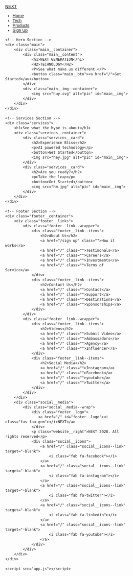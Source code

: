 <!DOCTYPE html>
<html lang="en">
<head>
    <meta charset="UTF-8">
    <meta name="viewport" content="width=device-width, initial-scale=1.0">
    <title>Document</title>
    <link rel="stylesheet" href="styles.css" />
    <link rel="stylesheet" href="https://cdnjs.cloudflare.com/ajax/libs/font-awesome/5.15.4/css/all.min.css">
    <link href="https://fonts.googleapis.com/css2?family=Kumbh+Sans:wght@100..900&display=swap" rel="stylesheet">
  <style>
    * {
    box-sizing: border-box;
    margin: 0;
    padding: 0;
    font-family: 'kumbh sans', sans-serif;
}

.navbar {
    background: #131313;
    height: 80px;
    display: flex;
    justify-content: center;
    align-items: center;
    font-size: 1.2rem;
    position: sticky;
    top: 0;
    z-index: 999;
}

.navbar__container {
    display: flex;
    justify-content: space-between;
    height: 80px;
    z-index: 1;
    width: 100%;
    max-width: 1300px;
    margin: 0 auto;
    padding: 0 50px;
}

#navbar__logo {
    background-color: #ff8177;
    background-image: linear-gradient(to top, #ff0844 0%, #ffb199 100%);
    background-size: 100%;
    -webkit-background-clip: text;
    -moz-background-clip: text;
    -webkit-text-fill-color: transparent;
    -moz-text-fill-color: transparent;
    display: flex;
    align-items: center;
    cursor: pointer;
    text-decoration: none;
    font-size: 2rem;
}

.fa-gem {
    margin-right: 0.5rem;
}

.navbar__menu {
    display: flex;
    align-items: center;
    list-style: none;
    text-align: center;
}

.navbar__item {
    height: 80px;
}

.navbar__links {
    color: #fff;
    display: flex;
    align-items: center;
    justify-content: center;
    text-decoration: none;
    padding: 0 1rem;
    height: 100%;
}

.navbar__btn {
    display: flex;
    justify-content: center;
    align-items: center;
    padding: 0 1rem;
    width: 100%;
}

.button {
    display: flex;
    justify-content: center;
    align-items: center;
    text-decoration: none;
    padding: 10px 20px;
    height: 100%;
    width: 100%;
    border: none;
    outline: none;
    border-radius: 4px;
    background: #f77062;
    color: #fff;
}

.button:hover {
    background: #4837ff;
    transition: all 0.3s ease;
}

.navbar__links:hover {
    color: #f77062;
    transition: all 0.3s ease;
}

@media screen and (max-width: 960px) {
    .navbar__container {
        display: flex;
        justify-content: space-between;
        height: 80px;
        z-index: 1;
        width: 100%;
        max-width: 1300px;
        padding: 0;
    }

    .navbar__menu {
        display: grid;
        grid-template-columns: auto;
        margin: 0;
        width: 100%;
        position: absolute;
        top: -1000px;
        opacity: 1; 
        transition: all 0.5s ease;
        height: 50vh;
        z-index: -1;
        background: #131313;
    }

    .navbar__menu.active {
        background: #131313;
        top: 100%;
        opacity: 1;
        transition: all 0.5s ease;
        z-index: 99;
        height: 50vh;
        font-size: 1.6rem;
    }

    #navbar__logo {
        padding-left: 25px;
    }

    .navbar__toggle .bar {
        width: 25px;
        height: 3px;
        margin: 5px auto;
        transition: all 0.3s ease-in-out;
        background: #fff;
    }

    .navbar__item {
        width: 100%;
    }

    .navbar__links {
        text-align: center;
        padding: 2rem;
        width: 100%;
        display: table;
    }

    #mobile-menu {
        position: absolute;
        top: 20%;
        right: 5%;
        transform: translate(5%, 20%);
    }

    .navbar__btn {
        padding-bottom: 2rem;
    }

    .button {
        display: flex;
        justify-content: center;
        align-items: center;
        width: 80%;
        height: 80px;
        margin: 0;
    }

    .navbar__toggle .bar {
        display: block;
        cursor: pointer;
    }

    #mobile-menu.is-active .bar:nth-child(2) {
        opacity: 0;
    }

    #mobile-menu.is-active .bar:nth-child(1) {
        transform: translateY(8px) rotate(45deg); 
    }

    #mobile-menu.is-active .bar:nth-child(3) {
        transform: translateY(-8px) rotate(-45deg); 
    }
}

/* Hero Section CSS */
.main {
    background-color: #141414;
}

.main__container {
    display: grid;
    grid-template-columns: 1fr 1fr;
    align-items: center;
    justify-self: center;
    margin: 0 auto;
    height: 90vh;
    background-color: #141414;
    z-index: 1;
    width: 100%;
    max-width: 1300px;
    padding: 0 50px;
}

.main__content h1 {
    font-size: 4rem;
    background-color: #ff8177;
    background-image: linear-gradient(to top, #ff0844 0%, #ffb199 100%);
    background-size: 100%;
    -webkit-background-clip: text;
    -moz-background-clip: text;
    -webkit-text-fill-color: transparent;
    -moz-text-fill-color: transparent;
}

.main__content h2 {
    font-size: 4rem;
    background-color: #ff8177;
    background-image: linear-gradient(to top, #b721ff 0%, #21d4fd 100%);
    background-size: 100%;
    -webkit-background-clip: text;
    -moz-background-clip: text;
    -webkit-text-fill-color: transparent;
    -moz-text-fill-color: transparen
}

.main__content p {
    margin-top: 1rem;
    font-size: 2rem;
    font-weight: 700;
    color: #fff;
}

.main__btn {
    font-size: 1rem;
    background-image: linear-gradient(to top, #f77062 0%, #fe5196 100%);
    padding: 14px 32px;
    border: none;
    border-radius: 4px;
    color: #fff;
    margin-top: 2rem;
    cursor: pointer;
    position: relative;
    transition: all 0.35s;
    outline: none;
}

.main__btn a {
    position: relative;
    z-index: 2;
    color: #fff;
    text-decoration: none;
}

.main__btn:after {
    position: absolute;
    content: '';
    top: 0;
    left: 0;
    width: 0;
    height: 100%;
    background: #4837ff;
    transition: all 0.35s;
    border-radius: 4px;
}

.main__btn:hover {
    color: #fff;
}

.main__btn:hover:after {
    width: 100%;
}

.main__img--container {
    text-align: center;
}

#main__img {
    height: 80%;
    width: 80%;
}

/* Mobile Responsive */
@media screen and (max-width: 768px) {
    .main__container {
        display: grid;
        grid-template-columns: auto;
        align-items: center;
        justify-self: center;
        width: 100%;
        margin: 0 auto;
        height: 90vh;
    }

    .main__content {
        text-align: center;
        margin-bottom: 4rem;
   }

   .main__content h1 {
        font-size: 2.5rem;
        margin-top: 2rem;
   }

   .main__content h2 {
        font-size: 3rem;
   }

   .main__content p {
        margin-top: 1rem;
        font-size: 1.5rem;
   }
}

@media screen and (max-width: 480px) {
    .main__content h1 {
        font-size: 2rem;
        margin-top: 3rem;
   }

   .main__content h2 {
        font-size: 2rem;
   }

   .main__content p {
        margin-top: 2rem;
        font-size: 1.5rem;
   }

   .main__btn {
        padding: 12px 36px;
        margin: 2.5rem 0;

   }
}

/* Services Section CSS*/
.services {
    background: #141414;
    display:flex;
    flex-direction: column;
    align-items: center;
    height: 100vh;
}

.services h1 {
    background-color: #ff8177;
    background-image: linear-gradient(to right, #ff8177 0%, #ff867a 0%, #ff8c7f 21%, #f99185 52%, #cf556c 78%, #b12a5b 100%);
    background-size: 100%;
    margin-bottom: 5rem;
    font-size: 2.5rem;
    -webkit-background-clip: text;
    -moz-background-clip: text;
    -webkit-text-fill-color: transparent;
    -moz-text-fill-color: transparent;
}

.services__container {
    display: flex;
    justify-content: center;
    flex-wrap: wrap;
}

.services__card {
    margin: 1rem;
    height: 525px;
    width: 400px;
    border-radius: 4px;
    background-image: linear-gradient(to bottom, rgba(0,0,0,0) 0%, rgba(17, 17, 17, 0.6) 100%), url('/com/HI/hey.jpg');
    background-size: cover;
    position: relative;
    color: #fff;
}

.services__card:nth-child(2) {
    background-image: linear-gradient(to bottom, rgba(0,0,0,0) 0%, rgba(17, 17, 17, 0.6) 100%), url('/com/HI/hm.jpg');
}

.services h2 {
    position: absolute;
    top: 350px;
    left: 30px;
}

.services__card p {
    position: absolute;
    top: 400px;
    left: 30px;
}

.services__card button {
    color: #fff;
    padding: 10px 20px;
    border: none;
    outline:none;
    border-radius: 4px;
    background: #f77062;
    position: absolute;
    top: 440px;
    left: 30px;
    font-size: 1rem;
    cursor: pointer;
}

.services__card:hover {
    transform: scale(1.075);
    transition: 0.2s ease-in;
    cursor: pointer;
}

@media screen and (max-width: 960px) {
    .services {
        height: 1600px;
    }

    .services h1 {
        font-size: 2rem;
        margin-top: 12rem;
    }
}

@media screen and (max-width: 480px) {
    .services {
        height: 1400px;
    }

    .services h1 {
        font-size: 1.2rem;
    }

    .services__card {
        width: 300px;
    }
}

/* Footer CSS */
.footer__container {
    background-color: #141414;
    padding: 5rem 0;
    display: flex;
    flex-direction: column;
    justify-content: center;
    align-items: center;
}

#footer__logo {
    color: #fff;
    display: flex;
    align-items: center;
    cursor: pointer;
    text-decoration: none;
    font-size: 2rem;
}

.footer__links {
    width: 100%;
    max-width: 1000px;
    display: flex;
    justify-content: center;
}

.footer__links--wrapper {
    display: flex;
}

.footer__links--items {
    display: flex;
    flex-direction: column;
    align-items: flex-start;
    margin: 16px;
    text-align: left;
    width: 160px;
    box-sizing: border-box;
}

.footer__links--items h2 {
    margin-bottom: 16px;
}

.footer__links--items > h2 {
    color: #fff;
    text-decoration: none;
    margin-bottom: 0.5rem;

}

  </style>
</head>
<body>
    <!-- Navbar Section -->
    <nav class="navbar">
        <div class="navbar__container">
            <a href="/" id="navbar__logo"><i class="fas fa-gem"></i> NEXT
            </a>
            <div class="navbar__toggle" id="mobile-menu">
                <span class="bar"></span>
                <span class="bar"></span>
                <span class="bar"></span>
            </div>
            <ul class="navbar__menu">
                <li class="navbar__item">
                    <a href="/" class="navbar__links">Home</a>
                </li>
                <li class="navbar__item">
                    <a href="/tech.html" class="navbar__links">Tech</a>
                </li>
                <li class="navbar__item">
                    <a href="/" class="navbar__links">Products</a>
                </li>   
                <li class="navbar__btn">
                    <a href="/" class="button">Sign Up</a>
                </li>         
            </ul>
        </div>
    </nav>

    <!-- Hero Section -->
    <div class="main">
        <div class="main__container">
            <div class="main__content">
                <h1>NEXT GENERATION</h1>
                <H2>TECHNOLOGY</H2>
                <P>See what make us different.</P>
                <button class="main__btn"><a href="/">Get Started</a></button>
            </div>
            <div class="main__img--container">
                <img src="huy.svg" alt="pic" id="main__img">
            </div>
        </div>
    </div>

    <!-- Services Section -->
    <div class="services">
        <h1>See what the hype is about</h1>
        <div class="services__container">
            <div class="services__card">
                <h2>Experience Bliss</h2>
                <p>AI powered technology</p>
                <button>Get Started</button>
                <img src="hey.jpg" alt="pic" id="main__img">
            </div>
            <div class="services__card">
                <h2>Are you ready?</h2>
                <p>Take the leap</p>
                <button>Get Started</button>
                <img src="hm.jpg" alt="pic" id="main__img">
            </div>
        </div>
    </div>

    <!-- Footer Section -->
    <div class="footer__container">
        <div class="footer__links">
            <div class="footer__link--wrapper">
                <div class="footer__link--items">
                    <h2>About Us</h2>
                    <a href="/sign up" class="">How it works</a>
                    <a href="/" class="">Testimonals</a>
                    <a href="/" class="">Careers</a>
                    <a href="/" class="">Investments</a>
                    <a href="/" class="">Terms of Service</a>
                </div>
                <div class="footer__link--items">
                    <h2>Contact Us</h2>
                    <a href="/" class="">Contact</a>
                    <a href="/" class="">Support</a>
                    <a href="/" class="">Destinations</a>
                    <a href="/" class="">Sponsorships</a>
                </div>
            </div>
            <div class="footer__link--wrapper">
                <div class="footer__link--items">
                    <h2>Videos</h2>
                    <a href="/" class="">Submit Video</a>
                    <a href="/" class="">Ambassadors</a>
                    <a href="/" class="">Agency</a>
                    <a href="/" class="">Influencer</a>
                </div>
                <div class="footer__link--items">
                    <h2>Social Media</h2>
                    <a href="/" class="">Instagram</a>
                    <a href="/" class="">Facebook</a>
                    <a href="/" class="">youtube</a>
                    <a href="/" class="">Twitter</a>
                </div>
            </div>
        </div>
        <div class="social__media">
            <div class="social__media--wrap">
                <div class="footer__logo">
                   <a href="/" id="footer__logo"><i class="fas faa-gem"></i>NEXT</a> 
                </div>
                <p class="website__right">NEXT 2020. All rights reserved</p>
                <div class="social__icons">
                    <a href="/" class="social__icons--link" target="-blank">
                        <i class="fab fa-facebook"></i>
                    </a>
                    <a href="/" class="social__icons--link" target="-blank">
                        <i class="fab fa-instagram"></i>
                    </a>
                    <a href="/" class="social__icons--link" target="-blank">
                        <i class="fab fa-twitter"></i>
                    </a>
                    <a href="/" class="social__icons--link" target="-blank">
                        <i class="fab fa-linkedin"></i>
                    </a>
                    <a href="/" class="social__icons--link" target="-blank">
                        <i class="fab fa-youtube"></i>
                    </a>
                </div>
            </div>
        </div>
    </div>

    <script src="app.js"></script>
</body>
</html>
